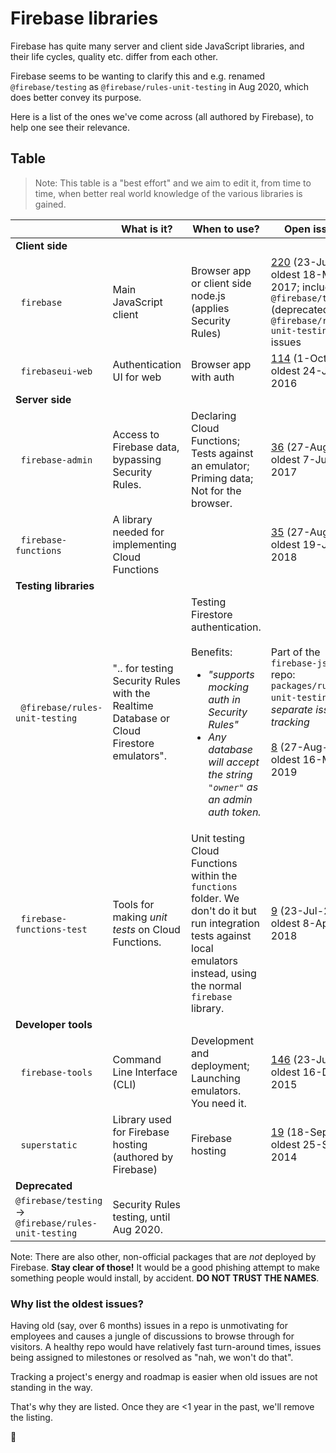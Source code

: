 # Firebase libraries

Firebase has quite many server and client side JavaScript libraries, and their life cycles, quality etc. differ from each other.

Firebase seems to be wanting to clarify this and e.g. renamed `@firebase/testing` as `@firebase/rules-unit-testing` in Aug 2020, which does better convey its purpose.

Here is a list of the ones we've come across (all authored by Firebase), to help one see their relevance.



## Table

>Note: This table is a "best effort" and we aim to edit it, from time to time, when better real world knowledge of the various libraries is gained.

||What is it?|When to use?|Open issues|
|---|---|---|---|
|**Client side**|
|&nbsp;&nbsp;`firebase`|Main JavaScript client|Browser app or client side node.js (applies Security Rules)|[220](https://github.com/firebase/firebase-js-sdk/issues) (23-Jul-20); oldest 18-May-2017; includes `@firebase/testing` (deprecated) and `@firebase/rules-unit-testing` issues|
|&nbsp;&nbsp;`firebaseui-web`|Authentication UI for web|Browser app with auth|[114](https://github.com/firebase/firebaseui-web/issues) <!--was: 109--> (1-Oct-20); oldest 24-Jun-2016
|**Server side**|
|&nbsp;&nbsp;`firebase-admin`|Access to Firebase data, bypassing Security Rules.|Declaring Cloud Functions; Tests against an emulator; Priming data; Not for the browser.|[36](https://github.com/firebase/firebase-admin-node/issues) (27-Aug-20); oldest 7-Jun-2017|
|&nbsp;&nbsp;`firebase-functions`|A library needed for implementing Cloud Functions||[35](https://github.com/firebase/firebase-functions/issues) (27-Aug-20); oldest 19-Jun-2018|
|**Testing libraries**|
|&nbsp;&nbsp;`@firebase/rules-unit-testing`|".. for testing Security Rules with the Realtime Database or Cloud Firestore emulators".|Testing Firestore authentication.<br/><br/>Benefits:<ul><li>*"supports mocking auth in Security Rules"*</li><li>*Any database will accept the string `"owner"` as an admin auth token.*</li></ul>|Part of the `firebase-js-sdk` repo: `packages/rules-unit-testing`. *No separate issues tracking* <br/><br/>[8](https://github.com/firebase/firebase-js-sdk/issues?q=is%3Aopen+is%3Aissue+label%3Atesting-sdk) (27-Aug-20); oldest 16-May-2019|
|&nbsp;&nbsp;`firebase-functions-test`|Tools for making *unit tests* on Cloud Functions.|Unit testing Cloud Functions within the `functions` folder. We don't do it but run integration tests against local emulators instead, using the normal `firebase` library.|[9](https://github.com/firebase/firebase-functions-test/issues) (23-Jul-20); oldest 8-Apr-2018|
|**Developer tools**|
|&nbsp;&nbsp;`firebase-tools`|Command Line Interface (CLI)|Development and deployment; Launching emulators. You need it.|[146](https://github.com/firebase/firebase-tools/issues) (23-Jul-20); oldest 16-Dec-2015|
|&nbsp;&nbsp;`superstatic`|Library used for Firebase hosting (authored by Firebase)|Firebase hosting|[19](https://github.com/firebase/superstatic/issues) (18-Sep-20); oldest 25-Sep-2014|
|**Deprecated**|
|`@firebase/testing` -> `@firebase/rules-unit-testing`|Security Rules testing, until Aug 2020.|

Note: There are also other, non-official packages that are *not* deployed by Firebase. **Stay clear of those!** It would be a good phishing attempt to make something people would install, by accident. **DO NOT TRUST THE NAMES**.


### Why list the oldest issues?

Having old (say, over 6 months) issues in a repo is unmotivating for employees and causes a jungle of discussions to browse through for visitors. A healthy repo would have relatively fast turn-around times, issues being assigned to milestones or resolved as "nah, we won't do that".

Tracking a project's energy and roadmap is easier when old issues are not standing in the way.

That's why they are listed. Once they are <1 year in the past, we'll remove the listing. 

🧹

<!-- this is confusing
### Where does the confusion rise from??

Entries like [this](https://stackoverflow.com/questions/62566957/cannot-call-firestore-from-unit-tests/62586875#62586875) show the "admin" library being used with tests (not run as a privileged environment, but just from the development environment command line).

Also [Unit testing of Cloud Functions](https://firebase.google.com/docs/functions/unit-testing) (Firebase docs) is in this blurry middle kingdom.

It might work.

However, the author finds it way clearer to keep `firebase-admin` to the admin side (Cloud Functions run either online, or by the emulator) and client side (including tests) client side.

This means no function unit tests, but integration tests instead.
-->
